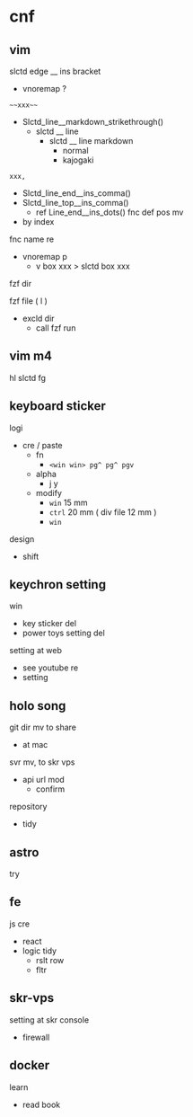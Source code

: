 
# cnf


## vim

slctd edge __ ins bracket
- vnoremap ?


`~~xxx~~`
- Slctd_line__markdown_strikethrough()
  - slctd __ line
    - slctd __ line markdown
      - normal
      - kajogaki

`xxx,`
- Slctd_line_end__ins_comma()
- Slctd_line_top__ins_comma()
  - ref Line_end__ins_dots()
fnc def pos mv
- by index


fnc name re
- vnoremap p
  - v box xxx > slctd box xxx


fzf dir


fzf file ( <leader>l )
- excld dir
  - call fzf run


## vim m4

hl slctd fg


## keyboard sticker

logi
- cre / paste
  - fn
    - `<win win> pg^ pg^ pgv`
  - alpha
    - j y
  - modify
    - `win` 15 mm
    - `ctrl` 20 mm ( div file 12 mm )
    - `win`

design
- shift


## keychron setting

win
- key sticker del
- power toys setting del

setting at web
- see youtube re
- setting


## holo song

git dir mv to share
- at mac


svr mv, to skr vps
- api url mod
  - confirm


repository
- tidy


## astro

try


## fe

js cre
- react
- logic tidy
  - rslt row
  - fltr


## skr-vps

setting at skr console
- firewall


## docker

learn
- read book


